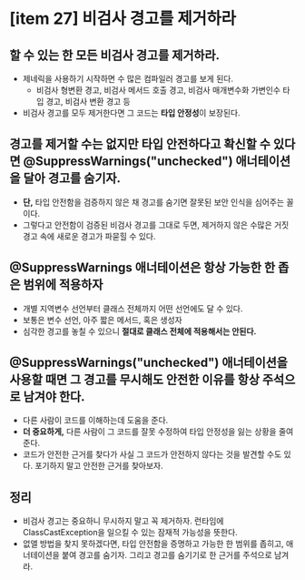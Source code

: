 [item 27] 비검사 경고를 제거하라
====

## 할 수 있는 한 모든 비검사 경고를 제거하라.
- 제네릭을 사용하기 시작하면 수 많은 컴파일러 경고를 보게 된다.
  - 비검사 형변환 경고, 비검사 메서드 호출 경고, 비검사 매개변수화 가변인수 타입 경고, 비검사 변환 경고 등
- 비검사 경고를 모두 제거한다면 그 코드는 **타입 안정성**이 보장된다.

## 경고를 제거할 수는 없지만 타입 안전하다고 확신할 수 있다면 \@SuppressWarnings("unchecked") 애너테이션을 달아 경고를 숨기자.
- **단,** 타입 안전함을 검증하지 않은 채 경고를 숨기면 잘못된 보안 인식을 심어주는 꼴이다.
- 그렇다고 안전함이 검증된 비검사 경고를 그대로 두면, 제거하지 않은 수많은 거짓 경고 속에 새로운 경고가 파묻힐 수 있다.

## \@SuppressWarnings 애너테이션은 항상 가능한 한 좁은 범위에 적용하자
- 개별 지역변수 선언부터 클래스 전체까지 어떤 선언에도 달 수 있다.
- 보통은 변수 선언, 아주 짧은 메서드, 혹은 생성자
- ️심각한 경고를 놓칠 수 있으니 **절대로 클래스 전체에 적용해서는 안된다.**

## \@SuppressWarnings("unchecked") 애너테이션을 사용할 때면 그 경고를 무시해도 안전한 이유를 항상 주석으로 남겨야 한다.
- 다른 사람이 코드를 이해하는데 도움을 준다.
- **더 중요하게,** 다른 사람이 그 코드를 잘못 수정하여 타입 안정성을 잃는 상황을 줄여준다.
- 코드가 안전한 근거를 찾다가 사실 그 코드가 안전하지 않다는 것을 발견할 수도 있다. 포기하지 말고 안전한 근거를 찾아보자.

## 정리
- 비검사 경고는 중요하니 무시하지 말고 꼭 제거하자. 런타임에 ClassCastException을 일으킬 수 있는 잠재적 가능성을 뜻한다.
- 없앨 방법을 찾지 못하겠다면, 타입 안전함을 증명하고 가능한 한 범위를 좁히고, 애너테이션을 붙여 경고를 숨기자. 그리고 경고를 숨기기로 한 근거를 주석으로 남겨라.
